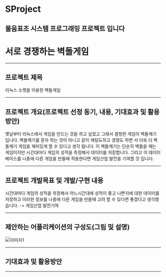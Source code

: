 # SProject

## 물음표조 시스템 프로그래밍 프로젝트 입니다



# 서로 경쟁하는 벽돌게임

* * *

## 프로젝트 제목
리눅스 소켓을 이용한 벽돌게임

* * *

## 프로젝트 개요(프로젝트 선정 동기, 내용, 기대효과 및 활용방안)
옛날부터 리눅스에서 게임을 만드는 것을 하고 싶었고 그래서 결정한 게임이 벽돌깨기 입니다.
벽돌깨기를 혼자 하는 것이 아니고 같이 채팅도하고 경쟁도 하면 서 더욱 더 벽돌깨기 게임을 재미있게 할 수 있다고 생각 됩니다.
이 벽돌깨기는 단순히 벽돌을 깨는 게임이지만 시간대마다 게임의 성적을 측정해서 데이터를 저장합니다.
그리고 이 데이터베이스를 나중에 다른 게임을 만들때 적용한다면 게임산업 발전을 기여할 것 입니다.

* * *

## 프로젝트 개발목표 및 개발/구현 내용
시간대마다 게임의 성적을 측정해서 어느시간대에 성적이 좋고 나쁜지에 대한 데이터를 저장하고 이러한 정보를 나중에 다른 게임을 만들때 고려 할 수 있다면 좋겠다고 생각했습니다. -> 게임산업 발전기여

* * *

## 제안하는 어플리케이션의 구성도(그림 및 설명)
![이미지1](https://github.com/jjeamin/SProject/blob/master/image/1.jpg)

* * *

## 기대효과 및 활용방안

* * *
